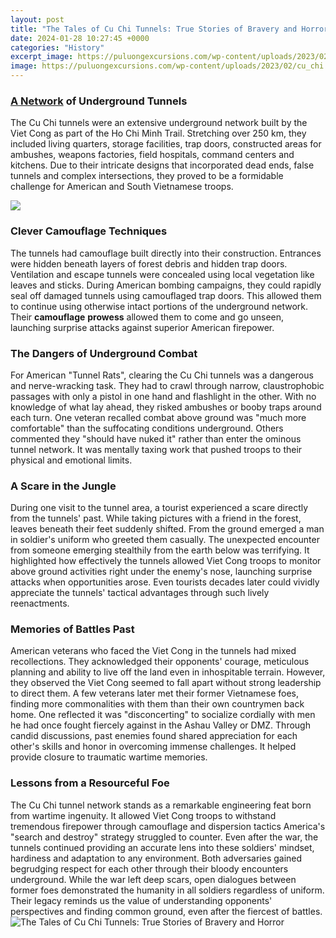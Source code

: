 ```yaml
---
layout: post
title: "The Tales of Cu Chi Tunnels: True Stories of Bravery and Horror"
date: 2024-01-28 10:27:45 +0000
categories: "History"
excerpt_image: https://puluongexcursions.com/wp-content/uploads/2023/02/cu_chi.jpg
image: https://puluongexcursions.com/wp-content/uploads/2023/02/cu_chi.jpg
---
```


### [A Network](https://fistore.mysenprints.com/collection/abdalla) **of Underground Tunnels** 
The Cu Chi tunnels were an extensive underground network built by the Viet Cong as part of the Ho Chi Minh Trail. Stretching over 250 km, they included living quarters, storage facilities, trap doors, constructed areas for ambushes, weapons factories, field hospitals, command centers and kitchens. Due to their intricate designs that incorporated dead ends, false tunnels and complex intersections, they proved to be a formidable challenge for American and South Vietnamese troops. 

![](https://statics.vinpearl.com/cu-chi-tunnels-3_1651073798.jpg)
### **Clever** **Camouflage** **Techniques**
The tunnels had camouflage built directly into their construction. Entrances were hidden beneath layers of forest debris and hidden trap doors. Ventilation and escape tunnels were concealed using local vegetation like leaves and sticks. During American bombing campaigns, they could rapidly seal off damaged tunnels using camouflaged trap doors. This allowed them to continue using otherwise intact portions of the underground network. Their **camouflage** **prowess** allowed them to come and go unseen, launching surprise attacks against superior American firepower.
### **The** **Dangers** **of Underground** **Combat**
For American "Tunnel Rats", clearing the Cu Chi tunnels was a dangerous and nerve-wracking task. They had to crawl through narrow, claustrophobic passages with only a pistol in one hand and flashlight in the other. With no knowledge of what lay ahead, they risked ambushes or booby traps around each turn. One veteran recalled combat above ground was "much more comfortable" than the suffocating conditions underground. Others commented they "should have nuked it" rather than enter the ominous tunnel network. It was mentally taxing work that pushed troops to their physical and emotional limits. 
### **A** **Scare** **in the** **Jungle**  
During one visit to the tunnel area, a tourist experienced a scare directly from the tunnels' past. While taking pictures with a friend in the forest, leaves beneath their feet suddenly shifted. From the ground emerged a man in soldier's uniform who greeted them casually. The unexpected encounter from someone emerging stealthily from the earth below was terrifying. It highlighted how effectively the tunnels allowed Viet Cong troops to monitor above ground activities right under the enemy's nose, launching surprise attacks when opportunities arose. Even tourists decades later could vividly appreciate the tunnels' tactical advantages through such lively reenactments.
### **Memories** **of Battles** **Past**
American veterans who faced the Viet Cong in the tunnels had mixed recollections. They acknowledged their opponents' courage, meticulous planning and ability to live off the land even in inhospitable terrain. However, they observed the Viet Cong seemed to fall apart without strong leadership to direct them. A few veterans later met their former Vietnamese foes, finding more commonalities with them than their own countrymen back home. One reflected it was "disconcerting" to socialize cordially with men he had once fought fiercely against in the Ashau Valley or DMZ. Through candid discussions, past enemies found shared appreciation for each other's skills and honor in overcoming immense challenges. It helped provide closure to traumatic wartime memories.
### **Lessons** **from a** **Resourceful Foe**
The Cu Chi tunnel network stands as a remarkable engineering feat born from wartime ingenuity. It allowed Viet Cong troops to withstand tremendous firepower through camouflage and dispersion tactics America's "search and destroy" strategy struggled to counter. Even after the war, the tunnels continued providing an accurate lens into these soldiers' mindset, hardiness and adaptation to any environment. Both adversaries gained begrudging respect for each other through their bloody encounters underground. While the war left deep scars, open dialogues between former foes demonstrated the humanity in all soldiers regardless of uniform. Their legacy reminds us the value of understanding opponents' perspectives and finding common ground, even after the fiercest of battles.
![The Tales of Cu Chi Tunnels: True Stories of Bravery and Horror](https://puluongexcursions.com/wp-content/uploads/2023/02/cu_chi.jpg)